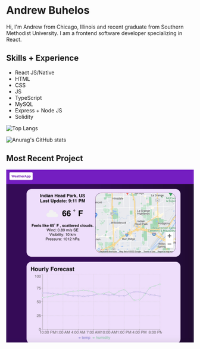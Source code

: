 # Andrew Buhelos

Hi, I'm Andrew from Chicago, Illinois and recent graduate from Southern Methodist University. I am a frontend software developer specializing in React.

## Skills + Experience

- React JS/Native
- HTML
- CSS
- JS
- TypeScript
- MySQL
- Express + Node JS
- Solidity

![Top Langs](https://github-readme-stats-abuhelos.vercel.app/api/top-langs/?username=abuhelos&layout=compact)   

![Anurag's GitHub stats](https://github-readme-stats.vercel.app/api?username=abuhelos&hide=contribs,prs)

## Most Recent Project
<a href="https://abuhelos.github.io/weather-app/"><img src="Weather.jpg" height="auto" /></a>
